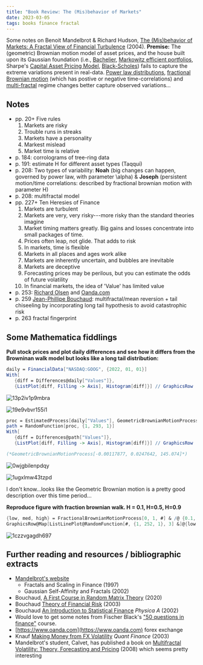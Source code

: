 ```yaml
---
title: "Book Review: The (Mis)behavior of Markets"
date: 2023-03-05
tags: books finance fractal
---
```


Some notes on Benoit Mandelbrot & Richard Hudson, [The (Mis)behavior of Markets: A Fractal View of Financial Turbulence](https://amzn.to/3JeTSRr) (2004).  **Premise:** The (geometric) Brownian motion model of asset prices, and the house built upon its Gaussian foundation (i.e., [Bachelier](https://en.wikipedia.org/wiki/Louis_Bachelier), [Markowitz efficient portfolios](https://en.wikipedia.org/wiki/Harry_Markowitz), Sharpe's [Capital Asset Pricing Model](https://en.wikipedia.org/wiki/Capital_asset_pricing_model), [Black-Scholes](https://en.wikipedia.org/wiki/Black–Scholes_model)) fails to capture the extreme variations present in real-data.  [Power law distributions](https://en.wikipedia.org/wiki/Power_law), [fractional Brownian motion](https://en.wikipedia.org/wiki/Fractional_Brownian_motion) (which has postive or negative time-correlations) and [multi-fractal](https://en.wikipedia.org/wiki/Multifractal_system) regime changes better capture observed variations...

## Notes

- pp. 20+ Five rules
    1. Markets are risky
    2. Trouble runs in streaks
    3. Markets have a personality
    4. Markest mislead
    5. Market time is relative
- p. 184: corrolograms of tree-ring data
- p. 191: estimate H for different asset types (Taqqui)
- p. 208: Two types of variability:  **Noah** (big changes can happen, governed by power law, with parameter \alpha) & **Joseph** (persistent motion/time correlations: described by fractional brownian motion with parameter H)
- p. 208: multifractal model
- pp. 227+ Ten Heresies of Finance
    1. Markets are turbulent
    2. Markets are very, very risky---more risky than the standard theories imagine 
    3. Market timing matters greatly. Big gains and losses concentrate into small packages of time.
    4. Prices often leap, not glide. That adds to risk
    5. In markets, time is flexible
    6. Markets in all places and ages work alike
    7. Markets are inherently uncertain, and bubbles are inevitable
    8. Markets are deceptive
    9. Forecasting prices may be perilous, but you can estimate the odds of future volatility
    10. In financial markets, the idea of 'Value' has limited value
- p. 253: [Richard Olsen](https://scholar.google.com/citations?user=yrbITW8AAAAJ&hl=en&oi=ao)  and [Oanda.com](http://oanda.com)
- p. 259 [Jean-Phillipe Bouchaud](https://scholar.google.com/citations?user=58amEmwAAAAJ&hl=en&oi=ao): multifractal/mean reversion + tail chiseeling by incorporating long tail hypothesis to avoid catastrophic risk
- p. 263 fractal fingerprint


## Some Mathematica fiddlings 

**Pull stock prices and plot daily differences and see how it differs from the Browninan walk model but looks like a long tail distribution:** 

```mathematica
daily = FinancialData["NASDAQ:GOOG", {2022, 01, 01}]
With[
   {diff = Differences@daily["Values"]}, 
   {ListPlot[diff, Filling -> Axis], Histogram[diff]}] // GraphicsRow
```

![13p2iv1p9mbra](/blog/images/2023/3/5/13p2iv1p9mbra.png)

![19e9vbvr155i1](/blog/images/2023/3/5/19e9vbvr155i1.png)

```mathematica
proc = EstimatedProcess[daily["Values"], GeometricBrownianMotionProcess[\[Mu], \[Sigma], S]]
path = RandomFunction[proc, {1, 293, 1}]
With[
   {diff = Differences@path["Values"]}, 
   {ListPlot[diff, Filling -> Axis], Histogram[diff]}] // GraphicsRow

(*GeometricBrownianMotionProcess[-0.00117877, 0.0247642, 145.074]*)
```

![0wjgbilenpdqy](/blog/images/2023/3/5/0wjgbilenpdqy.png)

![1ugxlmw43tzpd](/blog/images/2023/3/5/1ugxlmw43tzpd.png)

I don't know...looks like the Geometric Brownian motion is a pretty good description over this time period...

**Reproduce figure with fraction brownian walk. H = 0.1, H=0.5, H=0.9**

```mathematica
{low, med, high} = FractionalBrownianMotionProcess[0, 1, #] & /@ {0.1, 0.5, 0.9};
GraphicsRow@Map[ListLinePlot@RandomFunction[#, {1, 252, 1}, 3] &]@{low, med, high}
```

![1czzvgagdh697](/blog/images/2023/3/5/1czzvgagdh697.png)



## Further reading and resources / bibliographic extracts

- [Mandelbrot's website](https://users.math.yale.edu/mandelbrot/)
    - Fractals and Scaling in Finance (1997)
    - Gaussian Self-Affinity and Fractals (2002)
- Bouchaud, [A First Course in Random Matrix Theory](https://scholar.google.com/citations?view_op=view_citation&hl=en&user=58amEmwAAAAJ&cstart=20&pagesize=80&sortby=pubdate&citation_for_view=58amEmwAAAAJ:EMrlLOzmm-AC) (2020)
- Bouchaud [Theory of Financial Risk](https://scholar.google.com/citations?view_op=view_citation&hl=en&user=58amEmwAAAAJ&citation_for_view=58amEmwAAAAJ:WC4w5-ZrDNIC) (2003)
- Bouchaud [An Introduction to Statistical Finance](https://scholar.google.com/citations?view_op=view_citation&hl=en&user=58amEmwAAAAJ&cstart=20&pagesize=80&citation_for_view=58amEmwAAAAJ:e5wmG9Sq2KIC) *Physica A* (2002)
- Would love to get some notes from Fischer Black's ["50 questions in finance"](https://pages.stern.nyu.edu/~sfiglews/documents/FISCHER4.pdf) course.  
- [https://www.oanda.com](https://www.oanda.com) forex exchange
- Knauf [Making Money from FX Volatility](https://iopscience.iop.org/article/10.1088/1469-7688/3/3/606/meta) *Quant Finance* (2003)
- Mandelbrot's student, Calvet, has published a book on [Multifractal Volatility: Theory, Forecasting and Pricing](https://amzn.to/3EY5QMP) (2008) which seems pretty interesting






